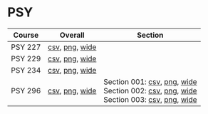 # PSY

| Course | Overall | Section |
| ------ | ------- | ------- |
| PSY 227 | [csv](https://github.com/UCSD-Historical-Enrollment-Data/2023Fall/blob/main/overall/PSY%20227.csv), [png](https://raw.githubusercontent.com/UCSD-Historical-Enrollment-Data/2023Fall/main/plot_overall/PSY%20227.png), [wide](https://raw.githubusercontent.com/UCSD-Historical-Enrollment-Data/2023Fall/main/plot_overall_wide/PSY%20227.png) |  |
| PSY 229 | [csv](https://github.com/UCSD-Historical-Enrollment-Data/2023Fall/blob/main/overall/PSY%20229.csv), [png](https://raw.githubusercontent.com/UCSD-Historical-Enrollment-Data/2023Fall/main/plot_overall/PSY%20229.png), [wide](https://raw.githubusercontent.com/UCSD-Historical-Enrollment-Data/2023Fall/main/plot_overall_wide/PSY%20229.png) |  |
| PSY 234 | [csv](https://github.com/UCSD-Historical-Enrollment-Data/2023Fall/blob/main/overall/PSY%20234.csv), [png](https://raw.githubusercontent.com/UCSD-Historical-Enrollment-Data/2023Fall/main/plot_overall/PSY%20234.png), [wide](https://raw.githubusercontent.com/UCSD-Historical-Enrollment-Data/2023Fall/main/plot_overall_wide/PSY%20234.png) |  |
| PSY 296 | [csv](https://github.com/UCSD-Historical-Enrollment-Data/2023Fall/blob/main/overall/PSY%20296.csv), [png](https://raw.githubusercontent.com/UCSD-Historical-Enrollment-Data/2023Fall/main/plot_overall/PSY%20296.png), [wide](https://raw.githubusercontent.com/UCSD-Historical-Enrollment-Data/2023Fall/main/plot_overall_wide/PSY%20296.png) | Section 001: [csv](https://github.com/UCSD-Historical-Enrollment-Data/2023Fall/blob/main/section/PSY%20296_001.csv), [png](https://raw.githubusercontent.com/UCSD-Historical-Enrollment-Data/2023Fall/main/plot_section/PSY%20296_001.png), [wide](https://raw.githubusercontent.com/UCSD-Historical-Enrollment-Data/2023Fall/main/plot_section_wide/PSY%20296_001.png)<br>Section 002: [csv](https://github.com/UCSD-Historical-Enrollment-Data/2023Fall/blob/main/section/PSY%20296_002.csv), [png](https://raw.githubusercontent.com/UCSD-Historical-Enrollment-Data/2023Fall/main/plot_section/PSY%20296_002.png), [wide](https://raw.githubusercontent.com/UCSD-Historical-Enrollment-Data/2023Fall/main/plot_section_wide/PSY%20296_002.png)<br>Section 003: [csv](https://github.com/UCSD-Historical-Enrollment-Data/2023Fall/blob/main/section/PSY%20296_003.csv), [png](https://raw.githubusercontent.com/UCSD-Historical-Enrollment-Data/2023Fall/main/plot_section/PSY%20296_003.png), [wide](https://raw.githubusercontent.com/UCSD-Historical-Enrollment-Data/2023Fall/main/plot_section_wide/PSY%20296_003.png) |
